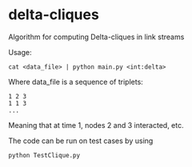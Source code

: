delta-cliques
=============

Algorithm for computing Delta-cliques in link streams

Usage:
```
cat <data_file> | python main.py <int:delta>
```

Where data_file is a sequence of triplets:
```
1 2 3
1 1 3
...
```
 Meaning that at time 1, nodes 2 and 3 interacted, etc.

The code can be run on test cases by using
```
python TestClique.py
```
